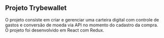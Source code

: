 ## Projeto Trybewallet

O projeto consiste em criar e gerenciar uma carteira digital com controle de gastos e conversão de moeda via API no momento do cadastro da compra. O projeto foi desenvolvido em React com Redux.
